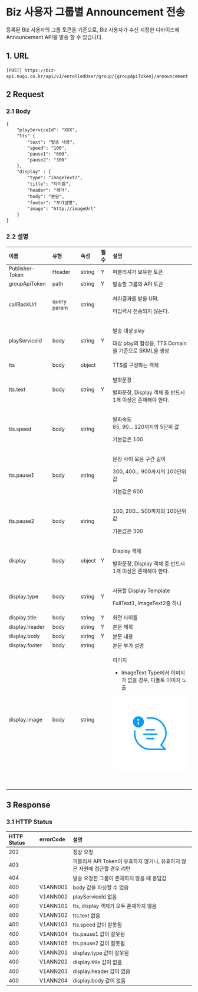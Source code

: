 # Biz 사용자 그룹별 Announcement 전송

등록된 Biz 사용자의 그룹 토큰을 기준으로, Biz 사용자가 수신 지정한 디바이스에 Announcement API를 발송 할 수 있습니다.

## 1. URL

```text
[POST] https://biz-api.nugu.co.kr/api/v1/enrolledUser/group/{groupApiToken}/announcement
```

## 2 Request <a id="Biz&#xC0AC;&#xC6A9;&#xC790;&#xADF8;&#xB8F9;&#xBCC4;Announcement&#xC804;&#xC1A1;v1-2Request"></a>

### 2.1 Body <a id="Biz&#xC0AC;&#xC6A9;&#xC790;&#xADF8;&#xB8F9;&#xBCC4;Announcement&#xC804;&#xC1A1;v1-2.1Body"></a>

```text
{
    "playServiceId": "XXX",
    "tts" {
        "text": "발송 내용",
        "speed": "100",
        "pause1": "600",
        "pause2": "300"
    },
    "display" : {
        "type": "imageText2",
        "title": "타이틀",
        "header": "헤더",
        "body": "본문",
        "footer": "부가설명",
        "image": "http://imageUrl"
    }
}
```



### 2.2 설명 <a id="Biz&#xC0AC;&#xC6A9;&#xC790;&#xADF8;&#xB8F9;&#xBCC4;Announcement&#xC804;&#xC1A1;v1-2.2&#xC124;&#xBA85;"></a>

<table>
  <thead>
    <tr>
      <th style="text-align:left">&#xC774;&#xB984;</th>
      <th style="text-align:left">&#xC720;&#xD615;</th>
      <th style="text-align:left">&#xC18D;&#xC131;</th>
      <th style="text-align:left">&#xD544;&#xC218;</th>
      <th style="text-align:left">&#xC124;&#xBA85;</th>
    </tr>
  </thead>
  <tbody>
    <tr>
      <td style="text-align:left">Publisher-Token</td>
      <td style="text-align:left">Header</td>
      <td style="text-align:left">string</td>
      <td style="text-align:left">Y</td>
      <td style="text-align:left">&#xD37C;&#xBE14;&#xB9AC;&#xC154;&#xAC00; &#xBCF4;&#xC720;&#xD55C; &#xD1A0;&#xD070;</td>
    </tr>
    <tr>
      <td style="text-align:left">groupApiToken</td>
      <td style="text-align:left">path</td>
      <td style="text-align:left">string</td>
      <td style="text-align:left">Y</td>
      <td style="text-align:left">&#xBC1C;&#xC1A1;&#xD560; &#xADF8;&#xB8F9;&#xC758; API &#xD1A0;&#xD070;</td>
    </tr>
    <tr>
      <td style="text-align:left">callBackUrl</td>
      <td style="text-align:left">query param</td>
      <td style="text-align:left">string</td>
      <td style="text-align:left"></td>
      <td style="text-align:left">
        <p>&#xCC98;&#xB9AC;&#xACB0;&#xACFC;&#xB97C; &#xBC1B;&#xC744; URL</p>
        <p>&#xBBF8;&#xC785;&#xB825;&#xC2DC; &#xC804;&#xC1A1;&#xB418;&#xC9C0; &#xC54A;&#xB294;&#xB2E4;.</p>
      </td>
    </tr>
    <tr>
      <td style="text-align:left">playServiceId</td>
      <td style="text-align:left">body</td>
      <td style="text-align:left">string</td>
      <td style="text-align:left">Y</td>
      <td style="text-align:left">
        <p>&#xBC1C;&#xC1A1; &#xB300;&#xC0C1; play</p>
        <p>&#xB300;&#xC0C1; play&#xC758; &#xD569;&#xC131;&#xC74C;, TTS Domain&#xC744;
          &#xAE30;&#xC900;&#xC73C;&#xB85C; SKML&#xC744; &#xC0DD;&#xC131;</p>
      </td>
    </tr>
    <tr>
      <td style="text-align:left">tts</td>
      <td style="text-align:left">body</td>
      <td style="text-align:left">object</td>
      <td style="text-align:left"></td>
      <td style="text-align:left">TTS&#xB97C; &#xAD6C;&#xC131;&#xD558;&#xB294; &#xAC1D;&#xCCB4;</td>
    </tr>
    <tr>
      <td style="text-align:left">tts.text</td>
      <td style="text-align:left">body</td>
      <td style="text-align:left">string</td>
      <td style="text-align:left">Y</td>
      <td style="text-align:left">
        <p>&#xBC1C;&#xD654;&#xBB38;&#xC7A5;</p>
        <p>&#xBC1C;&#xD654;&#xBB38;&#xC7A5;, Display &#xAC1D;&#xCCB4; &#xC911; &#xBC18;&#xB4DC;&#xC2DC;
          1&#xAC1C; &#xC774;&#xC0C1;&#xC740; &#xC874;&#xC7AC;&#xD574;&#xC57C; &#xD55C;&#xB2E4;.</p>
      </td>
    </tr>
    <tr>
      <td style="text-align:left">tts.speed</td>
      <td style="text-align:left">body</td>
      <td style="text-align:left">string</td>
      <td style="text-align:left"></td>
      <td style="text-align:left">
        <p>&#xBC1C;&#xD654;&#xC18D;&#xB3C4;
          <br />85, 90... 120&#xAE4C;&#xC9C0;&#xC758; 5&#xB2E8;&#xC704; &#xAC12;</p>
        <p>&#xAE30;&#xBCF8;&#xAC12;&#xC740; 100</p>
      </td>
    </tr>
    <tr>
      <td style="text-align:left">tts.pause1</td>
      <td style="text-align:left">body</td>
      <td style="text-align:left">string</td>
      <td style="text-align:left"></td>
      <td style="text-align:left">
        <p>&#xBB38;&#xC7A5; &#xC0AC;&#xC774; &#xBB35;&#xC74C; &#xAD6C;&#xAC04; &#xAE38;&#xC774;</p>
        <p>300, 400... 900&#xAE4C;&#xC9C0;&#xC758; 100&#xB2E8;&#xC704; &#xAC12;</p>
        <p>&#xAE30;&#xBCF8;&#xAC12;&#xC740; 600</p>
      </td>
    </tr>
    <tr>
      <td style="text-align:left">tts.pause2</td>
      <td style="text-align:left">body</td>
      <td style="text-align:left">string</td>
      <td style="text-align:left"></td>
      <td style="text-align:left">
        <p>100, 200... 500&#xAE4C;&#xC9C0;&#xC758; 100&#xB2E8;&#xC704; &#xAC12;</p>
        <p>&#xAE30;&#xBCF8;&#xAC12;&#xC740; 300</p>
      </td>
    </tr>
    <tr>
      <td style="text-align:left">display</td>
      <td style="text-align:left">body</td>
      <td style="text-align:left">object</td>
      <td style="text-align:left">Y</td>
      <td style="text-align:left">
        <p>Display &#xAC1D;&#xCCB4;</p>
        <p>&#xBC1C;&#xD654;&#xBB38;&#xC7A5;, Display &#xAC1D;&#xCCB4; &#xC911; &#xBC18;&#xB4DC;&#xC2DC;
          1&#xAC1C; &#xC774;&#xC0C1;&#xC740; &#xC874;&#xC7AC;&#xD574;&#xC57C; &#xD55C;&#xB2E4;.</p>
      </td>
    </tr>
    <tr>
      <td style="text-align:left">display.type</td>
      <td style="text-align:left">body</td>
      <td style="text-align:left">string</td>
      <td style="text-align:left">Y</td>
      <td style="text-align:left">
        <p>&#xC0AC;&#xC6A9;&#xD560; Display Template</p>
        <p>FullText1, ImageText2&#xC911; &#xD558;&#xB098;</p>
      </td>
    </tr>
    <tr>
      <td style="text-align:left">display.title</td>
      <td style="text-align:left">body</td>
      <td style="text-align:left">string</td>
      <td style="text-align:left">Y</td>
      <td style="text-align:left">&#xD654;&#xBA74; &#xD0C0;&#xC774;&#xD2C0;</td>
    </tr>
    <tr>
      <td style="text-align:left">display.header</td>
      <td style="text-align:left">body</td>
      <td style="text-align:left">string</td>
      <td style="text-align:left">Y</td>
      <td style="text-align:left">&#xBCF8;&#xBB38; &#xC81C;&#xBAA9;</td>
    </tr>
    <tr>
      <td style="text-align:left">display.body</td>
      <td style="text-align:left">body</td>
      <td style="text-align:left">string</td>
      <td style="text-align:left">Y</td>
      <td style="text-align:left">&#xBCF8;&#xBB38; &#xB0B4;&#xC6A9;</td>
    </tr>
    <tr>
      <td style="text-align:left">display.footer</td>
      <td style="text-align:left">body</td>
      <td style="text-align:left">string</td>
      <td style="text-align:left"></td>
      <td style="text-align:left">&#xBCF8;&#xBB38; &#xBD80;&#xAC00; &#xC124;&#xBA85;</td>
    </tr>
    <tr>
      <td style="text-align:left">display.image</td>
      <td style="text-align:left">body</td>
      <td style="text-align:left">string</td>
      <td style="text-align:left"></td>
      <td style="text-align:left">
        <p>&#xC774;&#xBBF8;&#xC9C0;</p>
        <ul>
          <li>ImageText Type&#xC5D0;&#xC11C; &#xC774;&#xBBF8;&#xC9C0;&#xAC00; &#xC5C6;&#xC744;
            &#xACBD;&#xC6B0;, &#xB514;&#xD3F4;&#xD2B8; &#xC774;&#xBBF8;&#xC9C0; &#xB178;&#xCD9C;</li>
        </ul>
        <p></p>
        <p>
          <img src="../../../../.gitbook/assets/img_notification.png" alt/>
        </p>
        <p></p>
        <p>
          <img src="https://tde.sktelecom.com/wiki/download/thumbnails/367730102/img_notification.png?version=1&amp;modificationDate=1621571998000&amp;api=v2"
          alt/>
        </p>
      </td>
    </tr>
  </tbody>
</table>



## 3 Response <a id="Biz&#xC0AC;&#xC6A9;&#xC790;&#xADF8;&#xB8F9;&#xBCC4;Announcement&#xC804;&#xC1A1;v1-3Response"></a>

### 3.1 HTTP Status <a id="Biz&#xC0AC;&#xC6A9;&#xC790;&#xADF8;&#xB8F9;&#xBCC4;Announcement&#xC804;&#xC1A1;v1-3.1HTTPStatus"></a>

| HTTP Status | errorCode | 설명 |
| :--- | :--- | :--- |
| 202 |  | 정상 요청 |
| 403 |  | 퍼블리셔 API Token이 유효하지 않거나, 유효하지 않은 자원에 접근할 경우 리턴 |
| 404 |  | 발송 요청한 그룹이 존재하지 않을 때 응답값 |
| 400 | V1ANN001 | body 값을 파싱할 수 없음 |
| 400 | V1ANN002 | playServiceId 없음 |
| 400 | V1ANN101 | tts, display 객체가 모두 존재하지 않음 |
| 400 | V1ANN102 | tts.text 없음 |
| 400 | V1ANN103 | tts.speed 값이 잘못됨 |
| 400 | V1ANN104 | tts.pause1 값이 잘못됨 |
| 400 | V1ANN105 | tts.pause2 값이 잘못됨 |
| 400 | V1ANN201 | display.type 값이 잘못됨 |
| 400 | V1ANN202 | display.title 값이 없음 |
| 400 | V1ANN203 | display.header 값이 없음 |
| 400 | V1ANN204 | display.body 값이 없음 |

###  <a id="Biz&#xC0AC;&#xC6A9;&#xC790;&#xADF8;&#xB8F9;&#xBCC4;Announcement&#xC804;&#xC1A1;v1-3.2Body"></a>

